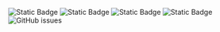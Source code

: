 ![Static Badge](https://img.shields.io/badge/blacklists-60-000000) ![Static Badge](https://img.shields.io/badge/blacklisted-2837433-cc0000) ![Static Badge](https://img.shields.io/badge/whitelisted-2245-00CC00) ![Static Badge](https://img.shields.io/badge/streaming_blacklist-28107-000000) ![GitHub issues](https://img.shields.io/github/issues/fabriziosalmi/blacklists)
